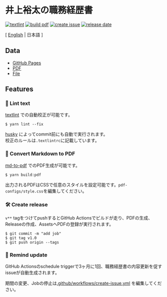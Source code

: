 # 井上裕太の職務経歴書

[![textlint](https://img.shields.io/github/actions/workflow/status/iyuta1124/resume/lint-text.yml?label=textlint&logo=github&color=yellow)](https://github.com/iyuta1124/resume/actions?query=workflow%3A%22lint+text%22)
[![build pdf](https://img.shields.io/github/actions/workflow/status/iyuta1124/resume/build-pdf.yml?label=build%20pdf&logo=github)](https://github.com/iyuta1124/resume/actions?query=workflow%3A%22build+pdf%22)
[![create issue](https://img.shields.io/github/actions/workflow/status/iyuta1124/resume/create-issue.yml?label=create%20issue&logo=github&color=orange)](https://github.com/iyuta1124/resume/actions?query=workflow%3A%22create+issue%22)
[![release date](https://img.shields.io/github/release-date/iyuta1124/resume?color=blue&logo=github)](https://github.com/iyuta1124/resume/releases)

[ [English](https://github.com/iyuta1124/resume) | 日本語 ]

## Data

- [GitHub Pages](https://iyuta1124.github.io/resume/)
- [PDF](https://github.com/iyuta1124/resume/releases)
- [File](https://github.com/iyuta1124/resume/blob/master/docs/index.md)  

## Features

### 💅 Lint text

[textlint](https://github.com/textlint/textlint) での自動校正が可能です。

```
$ yarn lint --fix
```

[husky](https://github.com/typicode/husky) によってcommit前にも自動で実行されます。  
校正のルールは`.textlintrc`に記載しています。


### 📝 Convert Markdown to PDF

[md-to-pdf](https://www.npmjs.com/package/md-to-pdf) でのPDF生成が可能です。

```
$ yarn build:pdf
```


出力されるPDFはCSSで任意のスタイルを設定可能です。`pdf-configs/style.css`を編集してください。  

### 🛠 Create release

`v**` tagをつけてpushするとGitHub Actionsでビルドが走り、PDFの生成、Releaseの作成、AssetsへPDFの登録が実行されます。

```
$ git commit -m "add job"
$ git tag v1.0
$ git push origin --tags
```

### 📆 Remind update

GitHub Actionsのschedule triggerで3ヶ月に1回、職務経歴書の内容更新を促すissueが自動生成されます。

期間の変更、Jobの停止は[.github/workflows/create-issue.yml](https://github.com/iyuta1124/resume/blob/main/.github/workflows/create-issue.yml) を編集してください。

